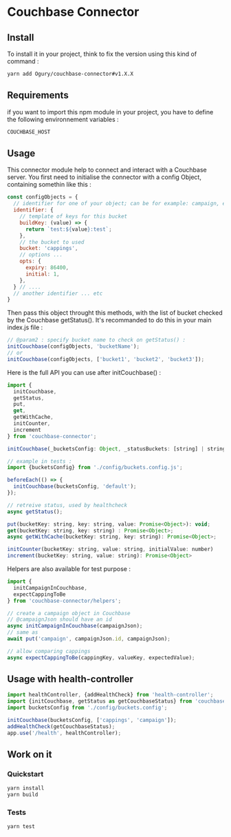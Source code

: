# Couchbase Connector

## Install

To install it in your project, think to fix the version using this kind of command :

```bash
yarn add Ogury/couchbase-connector#v1.X.X
```

## Requirements

if you want to import this npm module in your project, you have to define the following environnement variables :

```bash
COUCHBASE_HOST
```

## Usage

This connector module help to connect and interact with a Couchbase server.
You first need to initialise the connector with a config Object, containing somethin like this :

```javascript
const configObjects = {
  // identifier for one of your object; can be for example: campaign, externalAccomplished ...
  identifier: {
    // template of keys for this bucket
    buildKey: (value) => {
      return `test:${value}:test`;
    },
    // the bucket to used
    bucket: 'cappings',
    // options ...
    opts: {
      expiry: 86400,
      initial: 1,
    },
  } // ....
  // another identifier ... etc
}
```

Then pass this object throught this methods, with the list of bucket checked by the Couchbase getStatus(). It's recommanded to do this in your main index.js file :

```javascript
// @param2 : specify bucket name to check on getStatus() :
initCouchbase(configObjects, 'bucketName');
// or
initCouchbase(configObjects, ['bucket1', 'bucket2', 'bucket3']);
```

Here is the full API you can use after initCouchbase() :

```javascript
import {
  initCouchbase,
  getStatus,
  put,
  get,
  getWithCache,
  initCounter,
  increment
} from 'couchbase-connector';

initCouchbase(_bucketsConfig: Object, _statusBuckets: [string] | string);

// example in tests :
import {bucketsConfig} from './config/buckets.config.js';

beforeEach(() => {
  initCouchbase(bucketsConfig, 'default');
});

// retreive status, used by healthcheck
async getStatus();

put(bucketKey: string, key: string, value: Promise<Object>): void;
get(bucketKey: string, key: string) : Promise<Object>;
async getWithCache(bucketKey: string, key: string): Promise<Object>;

initCounter(bucketKey: string, value: string, initialValue: number)
increment(bucketKey: string, value: string): Promise<Object>
```

Helpers are also available for test purpose :

```javascript
import {
  initCampaignInCouchbase,
  expectCappingToBe
} from 'couchbase-connector/helpers';

// create a campaign object in Couchbase
// @campaignJson should have an id
async initCampaignInCouchbase(campaignJson);
// same as
await put('campaign', campaignJson.id, campaignJson);

// allow comparing cappings
async expectCappingToBe(cappingKey, valueKey, expectedValue);
```

## Usage with health-controller

```javascript
import healthController, {addHealthCheck} from 'health-controller';
import {initCouchbase, getStatus as getCouchbaseStatus} from 'couchbase-connector';
import bucketsConfig from './config/buckets.config';

initCouchbase(bucketsConfig, ['cappings', 'campaign']);
addHealthCheck(getCouchbaseStatus);
app.use('/health', healthController);
```

## Work on it

### Quickstart

```bash
yarn install
yarn build
```

### Tests

```bash
yarn test
```